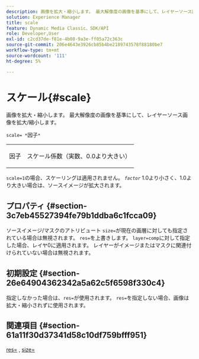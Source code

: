 ```yaml
---
description: 画像を拡大・縮小します。 最大解像度の画像を基準にして、レイヤーソース画像を拡大/縮小します。
solution: Experience Manager
title: scale
feature: Dynamic Media Classic、SDK/API
role: Developer,User
exl-id: c2cd37de-f81e-4b08-9a3e-ff05a72c363c
source-git-commit: 206e4643e3926cb85b4be2189743578f88180be7
workflow-type: tm+mt
source-wordcount: '111'
ht-degree: 5%

---
```


# スケール{#scale}

画像を拡大・縮小します。 最大解像度の画像を基準にして、レイヤーソース画像を拡大/縮小します。

`scale= *`因子`*`

<table id="simpletable_AC596A87494A4213A7D1C76612E8F2FD"> 
 <tr class="strow"> 
  <td class="stentry"> <p><span class="varname"> 因子</span> </p> </td> 
  <td class="stentry"> <p>スケール係数（実数、0.0より大きい） </p></td> 
 </tr> 
</table>

`scale=1`の場合、スケーリングは適用されません。 *`factor`* 1.0より小さく、1.0より大きい場合は、ソースイメージが拡大されます。

## プロパティ {#section-3c7eb45527394fe79b1ddba6c1fcca09}

ソースイメージ/マスクのアトリビュート `size=`が現在の画層に対しても指定されている場合は無視されます。 `res=`を上書きします。 `layer=comp`に対して指定した場合、レイヤ0に適用されます。 レイヤーがイメージまたはマスクに関連付けられていない場合は無視されます。

## 初期設定 {#section-26e64904362342a5a62c5f6598f330c4}

指定しなかった場合は、`res=`が使用されます。 `res=`を指定しない場合、画像は拡大・縮小されずに使用されます。

## 関連項目 {#section-61a11f30d37341d58c10df759bfff951}

[res=](../../../../../is-api/http-ref/image-serving-api-ref/c-http-protocol-reference/c-command-reference/r-res.md#reference-3d6fe416801148dea0f786f2b5169e55) ,  [size=](../../../../../is-api/http-ref/image-serving-api-ref/c-http-protocol-reference/c-data-types/r-size.md#reference-04d383f32c7b4003bed9978cb854747b)
